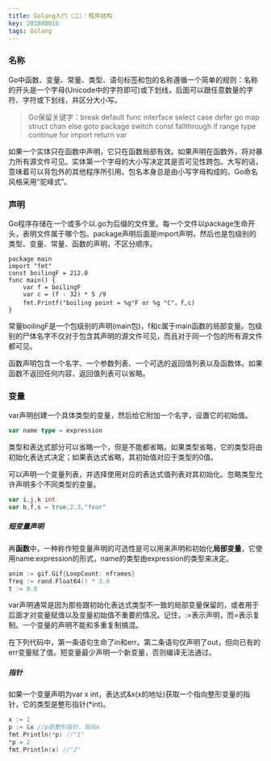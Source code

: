 ```yaml
---
title: Golang入门（二）：程序结构
key: 201808016
tags: Golang
---
```


### 名称

Go中函数、变量、常量、类型、语句标签和包的名称遵循一个简单的规则：名称的开头是一个字母(Unicode中的字符即可)或下划线，后面可以跟任意数量的字符、字符或下划线，并区分大小写。

> Go保留关键字：break   default   func   interface   select   case    defer    go    map    struct    chan    else    goto    package    switch    const    fallthrough    if    range    type    continue    for    import    return    var

如果一个实体只在函数中声明，它只在函数局部有效。如果声明在函数外，将对暴力所有源文件可见。实体第一个字母的大小写决定其是否可见性跨包。大写的话，意味着可以背包外的其他程序所引用。包名本身总是由小写字母构成的。Go命名风格采用“驼峰式”。

### 声明

Go程序存储在一个或多个以.go为后缀的文件里。每一个文件以package生命开头，表明文件属于哪个包。package声明后面是import声明，然后也是包级别的类型、变量、常量、函数的声明，不区分顺序。

```
package main
import "fmt"
const boilingF = 212.0
func main() {
	var f = boilingF
	var c = (f - 32) * 5 /9
	fmt.Printf("boiling point = %g°F or %g °C"，f,c)
}
```

常量boilingF是一个包级别的声明(main包)，f和c属于main函数的局部变量。包级别的尸体名字不仅对于包含其声明的源文件可见，而且对于同一个包的所有源文件都可见。

函数声明包含一个名字、一个参数列表、一个可选的返回值列表以及函数体。如果函数不返回任何内容，返回值列表可以省略。

### 变量

var声明创建一个具体类型的变量，然后给它附加一个名字，设置它的初始值。

```go
var name type = expression
```

类型和表达式部分可以省略一个，但是不能都省略。如果类型省略，它的类型将由初始化表达式决定；如果表达式省略，其初始值对应于类型的0值。

可以声明一个变量列表，并选择使用对应的表达式值列表对其初始化。忽略类型允许声明多个不同类型的变量。

```go
var i,j,k int
var b,f,s = true,2.3,"four"
```

##### 短变量声明

再**函数**中，一种称作短变量声明的可选性是可以用来声明和初始化**局部变量**，它使用name:expression的形式，name的类型由expression的类型来决定。

```go
anim := gif.Gif{LoopCount: nframes}
freq := rand.Float64() * 3.0
t := 0.0
```

var声明通常是因为那些跟初始化表达式类型不一致的局部变量保留的，或者用于后面才对变量赋值以及变量初始值不重要的情况。记住，:=表示声明，而=表示复制。一个变量的声明不能和多重复制搞混。

在下列代码中，第一条语句生命了in和err。第二条语句仅声明了out，但向已有的err变量赋了值。短变量最少声明一个新变量，否则编译无法通过。

##### 指针

如果一个变量声明为var x int，表达式&x(x的地址)获取一个指向整形变量的指针，它的类型是整形指针(*int)。

```go
x := 1
p := &x //p是整形指针，指向x
fmt.Println(*p) //"1"
*p = 2 
fmt.Println(x) //"2" 
```


